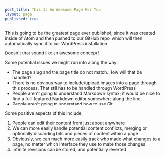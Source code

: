 ```yaml
---
post_title: This Is An Awesome Page For You
layout: page
published: true
---
```

This is going to be the greatest page ever published, since it was created inside of Atom and then pushed to our GitHub repo, which will then automatically sync it to our WordPress installation.

Doesn't that sound like an awesome concept?

Some potential issues we might run into along the way:
* The page slug and the page title do not match. How will that be handled?
* There is no obvious way to include/upload images into a page through this process. That still has to be handled through WordPress
* People aren't going to understand Markdown syntax; it would be nice to find a full-featured Markdown editor somewhere along the line.
* People aren't going to understand how to use Git.

Some positive aspects of this include:
1. People can edit their content from just about anywhere
1. We can more easily handle potential content conflicts, merging or optionally discarding bits and pieces of content within a page
1. Obviously, we can much more easily track who made what changes to a page, no matter which interface they use to make those changes
1. Infinite revisions can be stored, and potentially reverted
